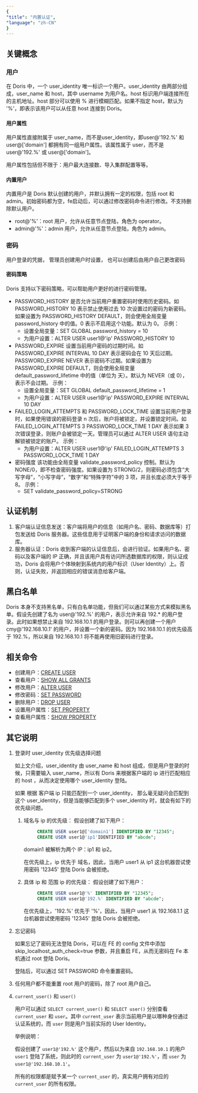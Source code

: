 ```yaml
---
{
"title": "内置认证",
"language": "zh-CN"
}
---
```


<!-- 
Licensed to the Apache Software Foundation (ASF) under one
or more contributor license agreements.  See the NOTICE file
distributed with this work for additional information
regarding copyright ownership.  The ASF licenses this file
to you under the Apache License, Version 2.0 (the
"License"); you may not use this file except in compliance
with the License.  You may obtain a copy of the License at

  http://www.apache.org/licenses/LICENSE-2.0

Unless required by applicable law or agreed to in writing,
software distributed under the License is distributed on an
"AS IS" BASIS, WITHOUT WARRANTIES OR CONDITIONS OF ANY
KIND, either express or implied.  See the License for the
specific language governing permissions and limitations
under the License.
-->
## 关键概念
### 用户
在 Doris 中，一个 user_identity 唯一标识一个用户。user_identity 由两部分组成，user_name 和 host，其中 username 为用户名。host 标识用户端连接所在的主机地址。host 部分可以使用 % 进行模糊匹配。如果不指定 host，默认为 '%'，即表示该用户可以从任意 host 连接到 Doris。
#### 用户属性
用户属性直接附属于 user_name，而不是user_identity，即user@'192.%' 和 user@['domain'] 都拥有同一组用户属性。该属性属于 user，而不是 user@'192.%' 或 user@['domain']。

用户属性包括但不限于：用户最大连接数、导入集群配置等等。
#### 内置用户
内置用户是 Doris 默认创建的用户，并默认拥有一定的权限，包括 root 和 admin。初始密码都为空，fe启动后，可以通过修改密码命令进行修改。不支持删除默认用户。
- root@'%'：root 用户，允许从任意节点登陆，角色为 operator。
- admin@'%'：admin 用户，允许从任意节点登陆，角色为 admin。
### 密码
用户登录的凭据， 管理员创建用户时设置， 也可以创建后由用户自己更改密码
#### 密码策略
Doris 支持以下密码策略，可以帮助用户更好的进行密码管理。
- PASSWORD_HISTORY
  是否允许当前用户重置密码时使用历史密码。如 PASSWORD_HISTORY 10 表示禁止使用过去 10 次设置过的密码为新密码。如果设置为 PASSWORD_HISTORY DEFAULT，则会使用全局变量 password_history 中的值。0 表示不启用这个功能。默认为 0。
  示例：
    - 设置全局变量：SET GLOBAL password_history = 10
    - 为用户设置：ALTER USER user1@'ip' PASSWORD_HISTORY 10
- PASSWORD_EXPIRE
  设置当前用户密码的过期时间。如 PASSWORD_EXPIRE INTERVAL 10 DAY 表示密码会在 10 天后过期。PASSWORD_EXPIRE NEVER 表示密码不过期。如果设置为 PASSWORD_EXPIRE DEFAULT，则会使用全局变量 default_password_lifetime 中的值（单位为 天）。默认为 NEVER（或 0），表示不会过期。
  示例：
    - 设置全局变量：SET GLOBAL default_password_lifetime = 1
    - 为用户设置：ALTER USER user1@'ip' PASSWORD_EXPIRE INTERVAL 10 DAY
- FAILED_LOGIN_ATTEMPTS 和 PASSWORD_LOCK_TIME
  设置当前用户登录时，如果使用错误的密码登录 n 次后，账户将被锁定，并设置锁定时间。如 FAILED_LOGIN_ATTEMPTS 3 PASSWORD_LOCK_TIME 1 DAY 表示如果 3 次错误登录，则账户会被锁定一天。管理员可以通过 ALTER USER 语句主动解锁被锁定的账户。
  示例：
    - 为用户设置：ALTER USER user1@'ip' FAILED_LOGIN_ATTEMPTS 3 PASSWORD_LOCK_TIME 1 DAY
- 密码强度
  该功能由全局变量 validate_password_policy 控制。默认为 NONE/0，即不检查密码强度。如果设置为 STRONG/2，则密码必须包含“大写字母”，“小写字母”，“数字”和“特殊字符”中的 3 项，并且长度必须大于等于 8。
  示例：
    - SET validate_password_policy=STRONG
## 认证机制
1. 客户端认证信息发送：客户端将用户的信息（如用户名、密码、数据库等）打包发送给 Doris 服务器。这些信息用于证明客户端的身份和请求访问的数据库。
2. 服务器认证：Doris 收到客户端的认证信息后，会进行验证。如果用户名、密码以及客户端的 IP 正确，并且该用户具有访问所选数据库的权限，则认证成功，Doris 会将用户个体映射到系统内的用户标识（User Identity）上。否则，认证失败，并返回相应的错误消息给客户端。
## 黑白名单
Doris 本身不支持黑名单，只有白名单功能，但我们可以通过某些方式来模拟黑名单。假设先创建了名为 user@'192.%' 的用户，表示允许来自 192.* 的用户登录。此时如果想禁止来自 192.168.10.1 的用户登录。则可以再创建一个用户 cmy@'192.168.10.1' 的用户，并设置一个新的密码。因为 192.168.10.1 的优先级高于 192.%，所以来自 192.168.10.1 将不能再使用旧密码进行登录。
## 相关命令
- 创建用户：[CREATE USER](../../../sql-manual/sql-statements/Account-Management-Statements/CREATE-USER.md)
- 查看用户：[SHOW ALL GRANTS](../../../sql-manual/sql-statements/Show-Statements/SHOW-GRANTS.md)
- 修改用户：[ALTER USER](../../../sql-manual/sql-statements/Account-Management-Statements/ALTER-USER.md)
- 修改密码：[SET PASSWORD](../../../sql-manual/sql-statements/Account-Management-Statements/SET-PASSWORD.md)
- 删除用户：[DROP USER](../../../sql-manual/sql-statements/Account-Management-Statements/DROP-USER.md)
- 设置用户属性：[SET PROPERTY](../../../sql-manual/sql-statements/Account-Management-Statements/SET-PROPERTY.md)
- 查看用户属性：[SHOW PROPERTY](../../../sql-manual/sql-statements/Show-Statements/SHOW-PROPERTY.md)
## 其它说明
  1. 登录时 user_identity 优先级选择问题

     如上文介绍，user_identity 由 user_name 和 host 组成，但是用户登录的时候，只需要输入 user_name，所以有 Doris 来根据客户端的 ip 进行匹配相应的 host ，从而决定使用哪个 user_identity 登陆。

     如果 根据 客户端 ip 只能匹配到一个 user_identity， 那么毫无疑问会匹配到这个 user_identity，但是当能够匹配到多个 user_identity 时，就会有如下的优先级问题。
      1. 域名与 ip 的优先级：
         假设创建了如下用户：
         ```sql
              CREATE USER user1@['domain1'] IDENTIFIED BY "12345";
              CREATE USER user1@'ip1'IDENTIFIED BY "abcde";
         ```
         domain1 被解析为两个 IP：ip1 和 ip2。

         在优先级上，ip 优先于 域名，因此，当用户 user1 从 ip1 这台机器尝试使用密码 '12345' 登陆 Doris 会被拒绝。
     2. 具体 ip 和 范围 ip 的优先级：
        假设创建了如下用户：
        ```sql
             CREATE USER user1@'%' IDENTIFIED BY "12345";
             CREATE USER user1@'192.%' IDENTIFIED BY "abcde";
        ```
        在优先级上，'192.%' 优先于 '%'，因此，当用户 user1 从 192.168.1.1 这台机器尝试使用密码 '12345' 登陆 Doris 会被拒绝。
  2. 忘记密码

     如果忘记了密码无法登陆 Doris，可以在 FE 的 config 文件中添加 skip_localhost_auth_check=true 参数，并且重启 FE，从而无密码在 Fe 本机通过 root 登陆 Doris。

     登陆后，可以通过 SET PASSWORD 命令重置密码。
  3. 任何用户都不能重置 root 用户的密码，除了 root 用户自己。
  4. `current_user()` 和 `user()`

        用户可以通过 `SELECT current_user()` 和 `SELECT user()` 分别查看 `current_user` 和 `user`。其中 `current_user` 表示当前用户是以哪种身份通过认证系统的，而 `user` 则是用户当前实际的 User Identity。
  
        举例说明：
  
        假设创建了 `user1@'192.%'` 这个用户，然后以为来自 `192.168.10.1` 的用户 `user1` 登陆了系统，则此时的 `current_user` 为 `user1@'192.%'`，而 `user` 为 `user1@'192.168.10.1'`。
  
        所有的权限都是赋予某一个 `current_user` 的，真实用户拥有对应的 `current_user` 的所有权限。
